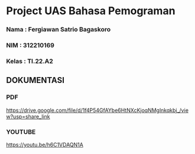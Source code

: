 # Project UAS Bahasa Pemograman
### Nama   : Fergiawan Satrio Bagaskoro
### NIM    : 312210169
### Kelas  : TI.22.A2
### 
## DOKUMENTASI
### PDF
https://drive.google.com/file/d/1f4P54GfAYbe6HtNXcKjoqNMglnkqkbj_/view?usp=share_link
### YOUTUBE
https://youtu.be/h6C1VDAQN1A
